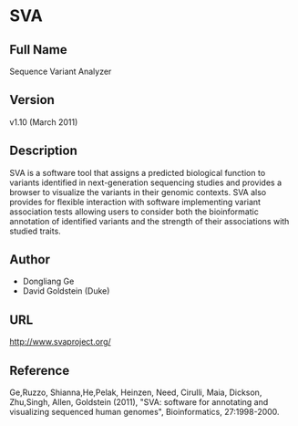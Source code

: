 # SVA

## Full Name
Sequence Variant Analyzer

## Version
v1.10 (March 2011)

## Description
SVA is a software tool that assigns a predicted biological function to variants identified in next-generation sequencing studies and provides a browser to visualize the variants in their genomic contexts. SVA also provides for flexible interaction with software implementing variant association tests allowing users to consider both the bioinformatic annotation of identified variants and the strength of their associations with studied traits.

## Author
* Dongliang Ge
* David Goldstein (Duke)

## URL
http://www.svaproject.org/

## Reference
Ge,Ruzzo, Shianna,He,Pelak, Heinzen, Need, Cirulli, Maia, Dickson, Zhu,Singh, Allen, Goldstein (2011), "SVA: software for annotating and visualizing sequenced human genomes", Bioinformatics, 27:1998-2000.